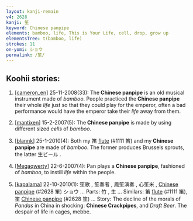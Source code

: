 ```yaml
---
layout: kanji-remain
v4: 2628
kanji: 笙
keyword: Chinese panpipe
elements: bamboo, life, This is Your Life, cell, drop, grow up
elementsTree: t(bamboo, life)
strokes: 11
on-yomi: ショウ
permalink: /笙/
---
```


## Koohii stories: 

1) [<a href="http://kanji.koohii.com/profile/cameron_en">cameron_en</a>] 25-11-2008(33): The<strong> Chinese panpipe</strong> is an old musical instrument made of <em>bamboo</em>. People practiced the<strong> Chinese panpipe</strong> their whole <em>life</em> just so that they could play for the emperor, often a bad performance would have the emperor take their <em>life</em> away from them.

2) [<a href="http://kanji.koohii.com/profile/mantixen">mantixen</a>] 15-2-2007(5): The<strong> Chinese panpipe</strong> is made by using different sized <em>cells</em> of <em>bamboo</em>.

3) [<a href="http://kanji.koohii.com/profile/blannk">blannk</a>] 25-1-2010(4): Both my 笛 <a href="../v4/1111.html">flute</a> (#1111 笛) and my<strong> Chinese panpipe</strong> are made of <em>bamboo</em>. The former produces Brussels sprouts, the latter 生ビール .

4) [<a href="http://kanji.koohii.com/profile/Megaqwerty">Megaqwerty</a>] 22-6-2007(4): Pan plays a <strong>Chinese panpipe</strong>, fashioned of <em>bamboo</em>, to instill <em>life</em> within the people.

5) [<a href="http://kanji.koohii.com/profile/kapalama">kapalama</a>] 22-10-2010(1): 笙歌 , 笙奏者 , 鳳笙演奏 , 心笙米 , <a href="../v4/2628.html">Chinese panpipe</a> (#2628 笙) ショウ ... Parts: 竹 , 生 ... Similars: 笛 <a href="../v4/1111.html">flute</a> (#1111 笛), 笙 <a href="../v4/2628.html">Chinese panpipe</a> (#2628 笙) ... Story: The decline of the morals of <em>Pandas</em> in China in shocking: <strong>Chinese Crackpipes</strong>, and <em>Draft Beer</em>. The despair of life in cages, mebbe.

